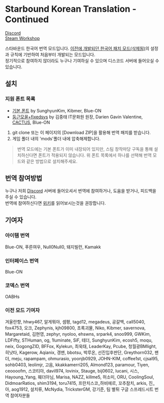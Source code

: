 # Starbound Korean Translation - Continued

[Discord](https://discordapp.com/invite/3drEkrJ)\
[Steam Workshop](https://steamcommunity.com/sharedfiles/filedetails/?id=1653383122)

스타바운드 한국어 번역 모드입니다. [이전에 개발되던 한국어 패치 모드(삭제됨)](https://steamcommunity.com/sharedfiles/filedetails/?id=752677565)의 설정과 규칙에 기반하여 처음부터 개발되는 모드입니다.\
정기적으로 참여하지 않더라도 누구나 기여하실 수 있으며 디스코드 서버에 들어오실 수 있습니다.

## 설치
### 지원 폰트 목록
- [기본 폰트](https://drive.google.com/file/d/1t9hj5K9quPGtsxyx_ePmFO-0N7Wpwtxa/view?usp=sharing)  by SunghyunKim, Kibmer, Blue-ON
- [둥근모꼴+fixedsys](https://drive.google.com/file/d/16pA8Z4xRRDCzmfSK1JO_CsRFF0kkAQ9D/view?usp=sharing) by 김중태 IT문화원 원장, Darien Gavin Valentine, [CACTUS](https://cactus.tistory.com/193), Blue-ON

1. git clone 또는 이 페이지의 [Download ZIP]을 활용해 번역 패치를 받습니다.
2. 게임 폴더 내의 'mods'폴더 내에 압축해제합니다.
> 번역 모드에는 기본 폰트가 이미 내장되어 있지만, 스팀 창작마당 구독을 통해 설치하신다면 폰트가 적용되지 않습니다. 위 폰트 목록에서 하나를 선택해 번역 모드와 같은 방법으로 설치해주세요.

## 번역 참여방법
누구나 저희 [Discord](https://discordapp.com/invite/3drEkrJ) 서버에 들어오셔서 번역에 참여하거나, 도움을 받거나, 피드백을 주실 수 있습니다.\
번역에 참여하신다면 [위키](https://github.com/wb1016/sb_korpatch/wiki)를 읽어보시는것을 권장합니다.

## 기여자
### 아이템 번역 
Blue-ON, 푸른여우, Null0Null0, 돼지빌런, Kamakk

### 인터페이스 번역
Blue-ON

### 코덱스 번역
OABHs

### 이전 모드 기여자
겨울란향, hhwy467, 알게뭐야, 셈평, tagd12, megadeus, 공갈백, call5040, fox4753, 오크, Zephynis, kjh09800, 초록괴물, Niko, Kibmer, savernova, Margaretaid, 김현영, zephyr, nyoloo, ehswns, srpark4, snoo999, GWKim, LDFifty, STHuman, og, 1luminate, SiF, 테더, SunghyunKim, ecosh5, moqu, neix, GogongZID, BFFox, Kylekun, 최욱태, LeaderKay, Pcube, 청월광BMlight, 히낫타, Kagerow, Aqianix, 갱맨, bbotsu, 박루온, 선진입후판단, Greythorn032, 팬더, meju, rapampam, ohmurasio, yoonjb0929, JOHN-KIM, coffee1st, cjsal95, sohb0403, leolimjr, 고음, kkakkamerri205, Almond123, paramour, Tiyen, ceoooofm, 스코티아, davil974, lovinix, Stauge, bij0602, lucani, 시스, Hayoung_Yang, 훼더아님, Marisa, NAZZ, killme5, 허소미, ORU, CoolingSoul, DidmoarRatios, shim3194, toru7415, 프란치스코_하비에르, 꼬추참치, arkis, 진_아, aog1912, 설치류, McNydia, TricksterGM, 강기준, 팀 별튀 구글 스프레드시트 번역 참여자분들
